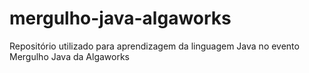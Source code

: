 # mergulho-java-algaworks
Repositório utilizado para aprendizagem da linguagem Java no evento Mergulho Java da Algaworks
